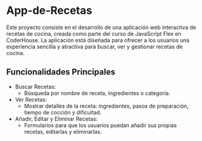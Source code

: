 # App-de-Recetas
Este proyecto consiste en el desarrollo de una aplicación web interactiva de recetas de cocina, creada como parte del curso de JavaScript Flex en CoderHouse. La aplicación está diseñada para ofrecer a los usuarios una experiencia sencilla y atractiva para buscar, ver y gestionar recetas de cocina.
## Funcionalidades Principales
+ Buscar Recetas:
  - Búsqueda por nombre de receta, ingredientes o categoría.
+ Ver Recetas:
  - Mostrar detalles de la receta: ingredientes, pasos de preparación, tiempo de cocción y dificultad.
+ Añadir, Editar y Eliminar Recetas:
  - Formularios para que los usuarios puedan añadir sus propias recetas, editarlas y eliminarlas.
